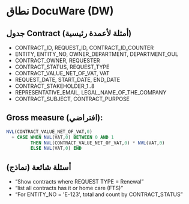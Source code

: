 # نطاق DocuWare (DW)

## جدول Contract (أمثلة لأعمدة رئيسية)
- CONTRACT_ID, REQUEST_ID, CONTRACT_ID_COUNTER
- ENTITY, ENTITY_NO, OWNER_DEPARTMENT, DEPARTMENT_OUL
- CONTRACT_OWNER, REQUESTER
- CONTRACT_STATUS, REQUEST_TYPE
- CONTRACT_VALUE_NET_OF_VAT, VAT
- REQUEST_DATE, START_DATE, END_DATE
- CONTRACT_STAKEHOLDER_1..8
- REPRESENTATIVE_EMAIL, LEGAL_NAME_OF_THE_COMPANY
- CONTRACT_SUBJECT, CONTRACT_PURPOSE

## Gross measure (افتراضي):
```sql
NVL(CONTRACT_VALUE_NET_OF_VAT,0) 
  + CASE WHEN NVL(VAT,0) BETWEEN 0 AND 1
         THEN NVL(CONTRACT_VALUE_NET_OF_VAT,0) * NVL(VAT,0)
         ELSE NVL(VAT,0) END
```

## أسئلة شائعة (نماذج)
- “Show contracts where REQUEST TYPE = Renewal”
- “list all contracts has it or home care (FTS)”
- “For ENTITY_NO = 'E-123', total and count by CONTRACT_STATUS”
